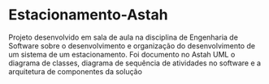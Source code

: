 # Estacionamento-Astah
Projeto desenvolvido em sala de aula na disciplina de Engenharia de Software sobre o desenvolvimento e organização do desenvolvimento de um sistema de um estacionamento. Foi documento no Astah UML o diagrama de classes,  diagrama de sequência de atividades no software e a arquitetura de componentes da solução
